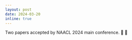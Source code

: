 ```yaml
---
layout: post
date: 2024-03-20
inline: true
---
```


Two papers accepted by NAACL 2024 main conference. :tada: :tada:
